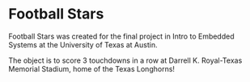 # Football Stars

Football Stars was created for the final project in Intro to Embedded Systems at the University of Texas at Austin.

The object is to score 3 touchdowns in a row at Darrell K. Royal-Texas Memorial Stadium, home of the Texas Longhorns!

